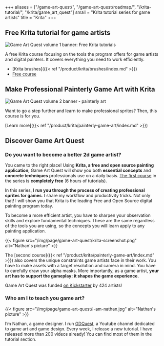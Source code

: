 +++
aliases = ["/game-art-quest/", "/game-art-quest/roadmap/", "/krita-tutorial/", "/krita/game_art_quest"]
small = "Krita tutorial series for game artists"
title = "Krita"
+++

## Free Krita tutorial for game artists

![Game Art Quest volume 1 banner: Free Krita tutorials](krita-tutorial-banner.jpg)

A free Krita course focusing on the tools the program offers for game artists and digital painters. It covers everything you need to work efficiently.

- [Krita brushes]({{< ref "/product/krita/brushes/index.md" >}})
- [Free course](/tutorial/art/krita-tutorial-for-game-artists/)

## Make Professional Painterly Game Art with Krita

![Game Art Quest volume 2 banner - painterly art](painterly-game-art-banner.jpg)

Want to go a step further and learn to make professional sprites? Then, this course is for you.

[Learn more]({{< ref "/product/krita/painterly-game-art/index.md" >}})

## Discover Game Art Quest

### Do you want to become a better 2d game artist?

You came to the right place! Using **Krita, a free and open source painting application**, Game Art Quest will show you both **essential concepts** and **concrete techniques** professionals use on a daily basis. [The first course](/tutorial/art/krita-tutorial-for-game-artists/) in the series is **completely free** (6 hours of tutorials).

In this series, **I run you through the process of creating professional sprites for games**. I share my workflow and productivity tricks. Not only that! I will show you that Krita is the leading Free and Open Source digital painting program today.

To become a more efficient artist, you have to sharpen your observation skills and explore fundamental techniques. These are the same regardless of the tools you are using, so the concepts you will learn apply to any painting application.

{{< figure
  src="/img/page/game-art-quest/krita-screenshot.png"
  alt="Nathan's picture" >}}

The [second course]({{< ref "/product/krita/painterly-game-art/index.md" >}}) also covers the unique constraints game artists face in their work. You have to make assets with a target resolution and camera in mind. You have to carefully draw your alpha masks. More importantly, as a game artist, **your art has to support the gameplay: it shapes the game experience**.

Game Art Quest was funded [on Kickstarter](//www.kickstarter.com/projects/gdquest/game-art-quest-make-professional-2d-art-with-krita) by 424 artists!

### Who am I to teach you game art?

{{< figure
  src="/img/page/game-art-quest/i-am-nathan.jpg"
  alt="Nathan's picture" >}}

I’m Nathan, a game designer. I run [GDQuest](//youtube.com/c/gdquest), a Youtube channel dedicated to game art and game design. Every week, I release a new tutorial. I have released more than 200 videos already! You can find most of them in the tutorial section.
